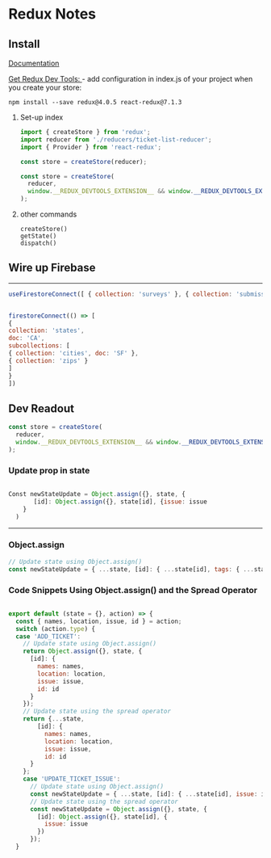 # Redux Notes

## Install

[Documentation](https://redux.js.org/)

[Get Redux Dev Tools: ]( https://chrome.google.com/webstore/detail/redux-devtools/lmhkpmbekcpmknklioeibfkpmmfibljd?hl=en )- add configuration in index.js of your project when you create your store:

```shell
npm install --save redux@4.0.5 react-redux@7.1.3
```

1. Set-up index

   ```javascript
   import { createStore } from 'redux';
   import reducer from './reducers/ticket-list-reducer';
   import { Provider } from 'react-redux';
   
   const store = createStore(reducer); 
   
   const store = createStore(
     reducer, 
     window.__REDUX_DEVTOOLS_EXTENSION__ && window.__REDUX_DEVTOOLS_EXTENSION__()
   );
   
   ```

2. other commands

   ```javascipt
   createStore()
   getState()
   dispatch()
   ```

## Wire up Firebase

---

```javascript
useFirestoreConnect([ { collection: 'surveys' }, { collection: 'submissions' } ]);


firestoreConnect(() => [
{
collection: 'states',
doc: 'CA',
subcollections: [
{ collection: 'cities', doc: 'SF' },
{ collection: 'zips' }
]
}
])
```



## Dev Readout

```javascript
const store = createStore(
  reducer, 
  window.__REDUX_DEVTOOLS_EXTENSION__ && window.__REDUX_DEVTOOLS_EXTENSION__()
);

```





###  Update prop in state 

```javascript

Const newStateUpdate = Object.assign({}, state, {
       [id]: Object.assign({}, state[id], {issue: issue
    }
  )
```

-----

### Object.assign

```javascript
// Update state using Object.assign() 
const newStateUpdate = { ...state, [id]: { ...state[id], tags: { ...state[id].tags, [tagId]: { module: module, topic: topic} } }}
```

### Code Snippets Using Object.assign() and the Spread Operator

```javascript

export default (state = {}, action) => {
  const { names, location, issue, id } = action;
  switch (action.type) {
  case 'ADD_TICKET':
    // Update state using Object.assign()
    return Object.assign({}, state, {
      [id]: {
        names: names,
        location: location,
        issue: issue,
        id: id
      }
    });
    // Update state using the spread operator
    return {...state, 
        [id]: {
          names: names,
          location: location,
          issue: issue,
          id: id
      }
    };
    case 'UPDATE_TICKET_ISSUE':
      // Update state using Object.assign()
      const newStateUpdate = { ...state, [id]: { ...state[id], issue: issue } };
      // Update state using the spread operator
      const newStateUpdate = Object.assign({}, state, {
        [id]: Object.assign({}, state[id], {
          issue: issue
        })
      });
  }
```

